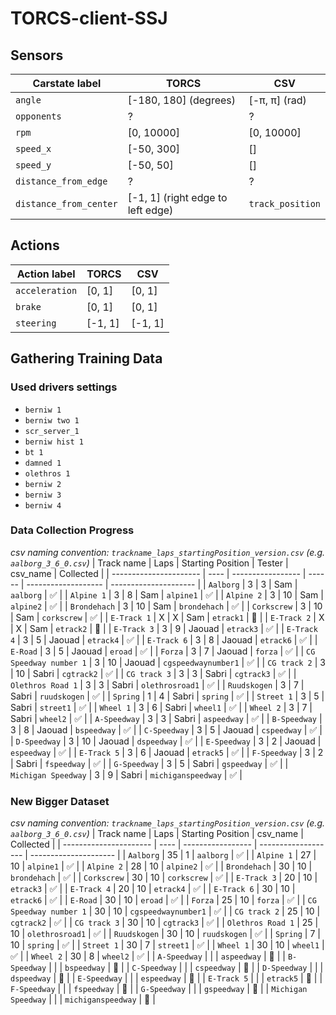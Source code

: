 # TORCS-client-SSJ

## Sensors
| Carstate label         | TORCS                             | CSV              |
| ---------------------- | --------------------------------- | ---------------- |
| `angle`                | [-180, 180] (degrees)             | [-π, π] (rad)    |
| `opponents`            | ?                                 | ?                |
| `rpm`                  | [0, 10000]                        | [0, 10000]       |
| `speed_x`              | [-50, 300]                        | []               |
| `speed_y`              | [-50, 50]                         | []               |
| `distance_from_edge`   | ?                                 | ?                |
| `distance_from_center` | [-1, 1] (right edge to left edge) | `track_position` |

## Actions
| Action label   | TORCS   | CSV     |
| -------------- | ------- | ------- |
| `acceleration` | [0, 1]  | [0, 1]  |
| `brake`        | [0, 1]  | [0, 1]  |
| `steering`     | [-1, 1] | [-1, 1] |

## Gathering Training Data
### Used drivers settings
- `berniw 1`
- `berniw two 1`
- `scr_server_1`
- `berniw hist 1`
- `bt 1`
- `damned 1`
- `olethros 1`
- `berniw 2`
- `berniw 3`
- `berniw 4`

### Data Collection Progress
*csv naming convention: `trackname_laps_startingPosition_version.csv` (e.g. `aalborg_3_6_0.csv`)*
| Track name             | Laps | Starting Position | Tester | csv_name            | Collected             |
| ---------------------- | ---- | ----------------- | ------ | ------------------- | --------------------- |
| `Aalborg`              | 3    | 3                 | Sam    | `aalborg`           | :white_check_mark:    |
| `Alpine 1`             | 3    | 8                 | Sam    | `alpine1`           | :white_check_mark:    |
| `Alpine 2`             | 3    | 10                | Sam    | `alpine2`           | :white_check_mark:    |
| `Brondehach`           | 3    | 10                | Sam    | `brondehach`        | :white_check_mark:    |
| `Corkscrew`            | 3    | 10                | Sam    | `corkscrew`         | :white_check_mark:    |
| `E-Track 1`            | X    | X                 | Sam    | `etrack1`           | :black_square_button: |
| `E-Track 2`            | X    | X                 | Sam    | `etrack2`           | :black_square_button: |
| `E-Track 3`            | 3    | 9                 | Jaouad | `etrack3`           | :white_check_mark:    |
| `E-Track 4`            | 3    | 5                 | Jaouad | `etrack4`           | :white_check_mark:    |
| `E-Track 6`            | 3    | 8                 | Jaouad | `etrack6`           | :white_check_mark:    |
| `E-Road`               | 3    | 5                 | Jaouad | `eroad`             | :white_check_mark:    |
| `Forza`                | 3    | 7                 | Jaouad | `forza`             | :white_check_mark:    |
| `CG Speedway number 1` | 3    | 10                | Jaouad | `cgspeedwaynumber1` | :white_check_mark:    |
| `CG track 2`           | 3    | 10                | Sabri  | `cgtrack2`          | :white_check_mark:    |
| `CG track 3`           | 3    | 3                 | Sabri  | `cgtrack3`          | :white_check_mark:    |
| `Olethros Road 1`      | 3    | 3                 | Sabri  | `olethrosroad1`     | :white_check_mark:    |
| `Ruudskogen`           | 3    | 7                 | Sabri  | `ruudskogen`        | :white_check_mark:    |
| `Spring`               | 1    | 4                 | Sabri  | `spring`            | :white_check_mark:    |
| `Street 1`             | 3    | 5                 | Sabri  | `street1`           | :white_check_mark:    |
| `Wheel 1`              | 3    | 6                 | Sabri  | `wheel1`            | :white_check_mark:    |
| `Wheel 2`              | 3    | 7                 | Sabri  | `wheel2`            | :white_check_mark:    |
| `A-Speedway`           | 3    | 3                 | Sabri  | `aspeedway`         | :white_check_mark:    |
| `B-Speedway`           | 3    | 8                 | Jaouad | `bspeedway`         | :white_check_mark:    |
| `C-Speedway`           | 3    | 5                 | Jaouad | `cspeedway`         | :white_check_mark:    |
| `D-Speedway`           | 3    | 10                | Jaouad | `dspeedway`         | :white_check_mark:    |
| `E-Speedway`           | 3    | 2                 | Jaouad | `espeedway`         | :white_check_mark:    |
| `E-Track 5`            | 3    | 6                 | Jaouad | `etrack5`           | :white_check_mark:    |
| `F-Speedway`           | 3    | 2                 | Sabri  | `fspeedway`         | :white_check_mark:    |
| `G-Speedway`           | 3    | 5                 | Sabri  | `gspeedway`         | :white_check_mark:    |
| `Michigan Speedway`    | 3    | 9                 | Sabri  | `michiganspeedway`  | :white_check_mark:    |



### New Bigger Dataset
*csv naming convention: `trackname_laps_startingPosition_version.csv` (e.g. `aalborg_3_6_0.csv`)*
| Track name             | Laps | Starting Position | csv_name            | Collected             |
| ---------------------- | ---- | ----------------- | ------------------- | --------------------- |
| `Aalborg`              | 35   | 1                 | `aalborg`           | :white_check_mark:    |
| `Alpine 1`             | 27   | 10                | `alpine1`           | :white_check_mark:    |
| `Alpine 2`             | 28   | 10                | `alpine2`           | :white_check_mark:    |
| `Brondehach`           | 30   | 10                | `brondehach`        | :white_check_mark:    |
| `Corkscrew`            | 30   | 10                | `corkscrew`         | :white_check_mark:    |
| `E-Track 3`            | 20   | 10                | `etrack3`           | :white_check_mark:    |
| `E-Track 4`            | 20   | 10                | `etrack4`           | :white_check_mark:    |
| `E-Track 6`            | 30   | 10                | `etrack6`           | :white_check_mark:    |
| `E-Road`               | 30   | 10                | `eroad`             | :white_check_mark:    |
| `Forza`                | 25   | 10                | `forza`             | :white_check_mark:    |
| `CG Speedway number 1` | 30   | 10                | `cgspeedwaynumber1` | :white_check_mark:    |
| `CG track 2`           | 25   | 10                | `cgtrack2`          | :white_check_mark:    |
| `CG track 3`           | 30   | 10                | `cgtrack3`          | :white_check_mark:    |
| `Olethros Road 1`      | 25   | 10                | `olethrosroad1`     | :white_check_mark:    |
| `Ruudskogen`           | 30   | 10                | `ruudskogen`        | :white_check_mark:    |
| `Spring`               | 7    | 10                | `spring`            | :white_check_mark:    |
| `Street 1`             | 30   | 7                 | `street1`           | :white_check_mark:    |
| `Wheel 1`              | 30   | 10                | `wheel1`            | :white_check_mark:    |
| `Wheel 2`              | 30   | 8                 | `wheel2`            | :white_check_mark:    |
| `A-Speedway`           |      |                   | `aspeedway`         | :black_square_button: |
| `B-Speedway`           |      |                   | `bspeedway`         | :black_square_button: |
| `C-Speedway`           |      |                   | `cspeedway`         | :black_square_button: |
| `D-Speedway`           |      |                   | `dspeedway`         | :black_square_button: |
| `E-Speedway`           |      |                   | `espeedway`         | :black_square_button: |
| `E-Track 5`            |      |                   | `etrack5`           | :black_square_button: |
| `F-Speedway`           |      |                   | `fspeedway`         | :black_square_button: |
| `G-Speedway`           |      |                   | `gspeedway`         | :black_square_button: |
| `Michigan Speedway`    |      |                   | `michiganspeedway`  | :black_square_button: |
